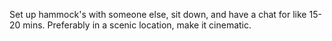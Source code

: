 Set up hammock's with someone else, sit down, and have a chat for like 15-20 mins. Preferably in a scenic location, make it cinematic.